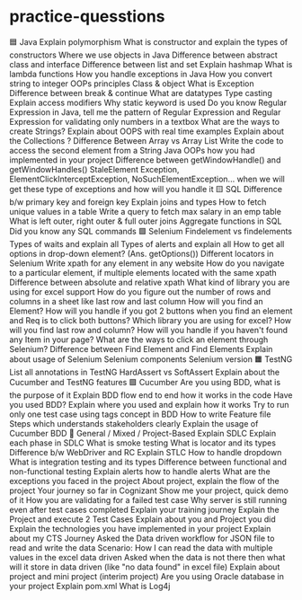 # practice-quesstions
🟦 Java
Explain polymorphism
What is constructor and explain the types of constructors
Where we use objects in Java
Difference between abstract class and interface
Difference between list and set
Explain hashmap
What is lambda functions
How you handle exceptions in Java
How you convert string to integer
OOPs principles
Class & object
What is Exception
Difference between break & continue
What are datatypes
Type casting
Explain access modifiers
Why static keyword is used
Do you know Regular Expression in Java, tell me the pattern of Regular Expression and Regular Expression for validating only numbers in a textbox
What are the ways to create Strings?
Explain about OOPS with real time examples
Explain about the Collections ? Difference Between Array vs Array List
Write the code to access the second element from a String
Java OOPs how you had implemented in your project
Difference between getWindowHandle() and getWindowHandles()
StaleElement Exception, ElementClickInterceptException, NoSuchElementException... when we will get these type of exceptions and how will you handle it
🟨 SQL
Difference b/w primary key and foreign key
Explain joins and types
How to fetch unique values in a table
Write a query to fetch max salary in an emp table
What is left outer, right outer & full outer joins
Aggregate functions in SQL
Did you know any SQL commands
🟩 Selenium
Findelement vs findelements
Types of waits and explain all
Types of alerts and explain all
How to get all options in drop-down element? (Ans. getOptions())
Different locators in Selenium
Write xpath for any element in any website
How do you navigate to a particular element, if multiple elements located with the same xpath
Difference between absolute and relative xpath
What kind of library you are using for excel support
How do you figure out the number of rows and columns in a sheet like last row and last column
How will you find an Element?
How will you handle if you got 2 buttons when you find an element and Req is to click both buttons?
Which library you are using for excel?
How will you find last row and column?
How will you handle if you haven't found any Item in your page?
What are the ways to click an element through Selenium?
Difference between Find Element and Find Elements
Explain about usage of Selenium
Selenium components
Selenium version
🟧 TestNG
List all annotations in TestNG
HardAssert vs SoftAssert
Explain about the Cucumber and TestNG features
🟪 Cucumber
Are you using BDD, what is the purpose of it
Explain BDD flow end to end how it works in the code
Have you used BDD? Explain where you used and explain how it works
Try to run only one test case using tags concept in BDD
How to write Feature file Steps which understands stakeholders clearly
Explain the usage of Cucumber BDD
📝 General / Mixed / Project-Based
Explain SDLC
Explain each phase in SDLC
What is smoke testing
What is locator and its types
Difference b/w WebDriver and RC
Explain STLC
How to handle dropdown
What is integration testing and its types
Difference between functional and non-functional testing
Explain alerts how to handle alerts
What are the exceptions you faced in the project
About project, explain the flow of the project
Your journey so far in Cognizant
Show me your project, quick demo of it
How you are validating for a failed test case
Why server is still running even after test cases completed
Explain your training journey
Explain the Project and execute 2 Test Cases
Explain about you and Project you did
Explain the technologies you have implemented in your project
Explain about my CTS Journey
Asked the Data driven workflow for JSON file to read and write the data
Scenario: How I can read the data with multiple values in the excel data driven
Asked when the data is not there then what will it store in data driven (like "no data found" in excel file)
Explain about project and mini project (interim project)
Are you using Oracle database in your project
Explain pom.xml
What is Log4j
